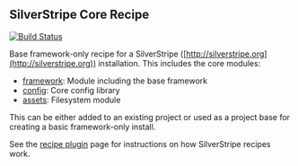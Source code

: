 ## SilverStripe Core Recipe

[![Build Status](https://api.travis-ci.com/silverstripe/recipe-core.svg?branch=4)](https://travis-ci.com/silverstripe/recipe-core)

Base framework-only recipe for a SilverStripe ([http://silverstripe.org](http://silverstripe.org)) installation.
This includes the core modules:

 * [framework](http://github.com/silverstripe/silverstripe-framework): Module including the base framework
 * [config](https://github.com/silverstripe/silverstripe-config): Core config library
 * [assets](http://github.com/silverstripe/silverstripe-assets): Filesystem module

This can be either added to an existing project or used as a project base for creating a
basic framework-only install.

See the [recipe plugin](https://github.com/silverstripe/recipe-plugin) page for instructions on how
SilverStripe recipes work.
